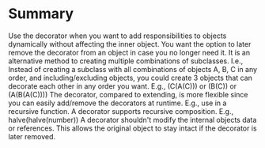 # Summary

Use the decorator when you want to add responsibilities to objects dynamically without affecting the inner object.
You want the option to later remove the decorator from an object in case you no longer need it.
It is an alternative method to creating multiple combinations of subclasses. I.e., Instead of creating a subclass with all combinations of objects A, B, C in any order, and including/excluding objects, you could create 3 objects that can decorate each other in any order you want. E.g., (C(A(C))) or (B(C)) or (A(B(A(C))))
The decorator, compared to extending, is more flexible since you can easily add/remove the decorators at runtime. E.g., use in a recursive function.
A decorator supports recursive composition. E.g., halve(halve(number))
A decorator shouldn't modify the internal objects data or references. This allows the original object to stay intact if the decorator is later removed.
